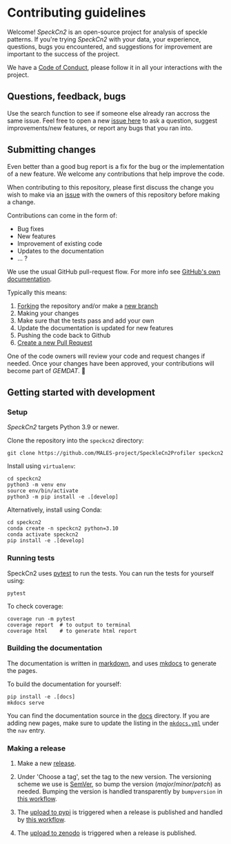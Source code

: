 # Contributing guidelines

Welcome! *SpeckCn2* is an open-source project for analysis of speckle patterns. If you're trying *SpeckCn2* with your data, your experience, questions, bugs you encountered, and suggestions for improvement are important to the success of the project.

We have a [Code of Conduct](CODE_OF_CONDUCT.md), please follow it in all your interactions with the project.

## Questions, feedback, bugs

Use the search function to see if someone else already ran accross the same issue. Feel free to open a new [issue here](https://github.com/GEMDAT-repos/GEMDAT/issues) to ask a question, suggest improvements/new features, or report any bugs that you ran into.

## Submitting changes

Even better than a good bug report is a fix for the bug or the implementation of a new feature. We welcome any contributions that help improve the code.

When contributing to this repository, please first discuss the change you wish to make via an [issue](https://github.com/GEMDAT-repos/GEMDAT/issues) with the owners of this repository before making a change.

Contributions can come in the form of:

- Bug fixes
- New features
- Improvement of existing code
- Updates to the documentation
- ... ?

We use the usual GitHub pull-request flow. For more info see [GitHub's own documentation](https://help.github.com/articles/using-pull-requests/).

Typically this means:

1. [Forking](https://docs.github.com/articles/about-forks) the repository and/or make a [new branch](https://docs.github.com/articles/about-branches)
2. Making your changes
3. Make sure that the tests pass and add your own
4. Update the documentation is updated for new features
5. Pushing the code back to Github
6. [Create a new Pull Request](https://help.github.com/articles/creating-a-pull-request/)

One of the code owners will review your code and request changes if needed. Once your changes have been approved, your contributions will become part of *GEMDAT*. 🎉

## Getting started with development

### Setup

*SpeckCn2* targets Python 3.9 or newer.

Clone the repository into the `speckcn2` directory:

```console
git clone https://github.com/MALES-project/SpeckleCn2Profiler speckcn2
```

Install using `virtualenv`:

```console
cd speckcn2
python3 -m venv env
source env/bin/activate
python3 -m pip install -e .[develop]
```

Alternatively, install using Conda:

```console
cd speckcn2
conda create -n speckcn2 python=3.10
conda activate speckcn2
pip install -e .[develop]
```

### Running tests

SpeckCn2 uses [pytest](https://docs.pytest.org/en/latest/) to run the tests. You can run the tests for yourself using:

```console
pytest
```

To check coverage:

```console
coverage run -m pytest
coverage report  # to output to terminal
coverage html    # to generate html report
```

### Building the documentation

The documentation is written in [markdown](https://www.markdownguide.org/basic-syntax/), and uses [mkdocs](https://www.mkdocs.org/) to generate the pages.

To build the documentation for yourself:

```console
pip install -e .[docs]
mkdocs serve
```

You can find the documentation source in the [docs](https://github.com/XXX) directory.
If you are adding new pages, make sure to update the listing in the [`mkdocs.yml`](https://github.com/XXX) under the `nav` entry.

### Making a release

1. Make a new [release](https://github.com/MALES-project/SpeckleCn2Profiler/releases).

2. Under 'Choose a tag', set the tag to the new version. The versioning scheme we use is [SemVer](http://semver.org/), so bump the version (*major*/*minor*/*patch*) as needed. Bumping the version is handled transparently by `bumpversion` in [this workflow](https://github.com/MALES-project/SpeckleCn2Profiler/blob/main/.github/workflows/publish.yaml).

3. The [upload to pypi](https://pypi.org/project/XXX) is triggered when a release is published and handled by [this workflow](https://github.com/MALES-project/SpeckleCn2Profiler/actions/workflows/publish.yaml).

4. The [upload to zenodo](https://zenodo.org/record/XXX) is triggered when a release is published.
